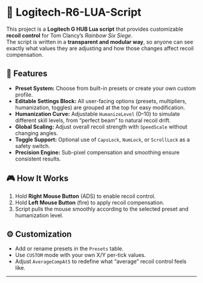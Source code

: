 # 🎯 Logitech-R6-LUA-Script

This project is a **Logitech G HUB Lua script** that provides customizable **recoil control** for Tom Clancy’s *Rainbow Six Siege*.  
The script is written in a **transparent and modular way**, so anyone can see exactly what values they are adjusting and how those changes affect recoil compensation.  

## 🔑 Features
- **Preset System:** Choose from built-in presets or create your own custom profile.  
- **Editable Settings Block:** All user-facing options (presets, multipliers, humanization, toggles) are grouped at the top for easy modification.  
- **Humanization Curve:** Adjustable `HumanizeLevel` (0–10) to simulate different skill levels, from “perfect beam” to natural recoil drift.  
- **Global Scaling:** Adjust overall recoil strength with `SpeedScale` without changing angles.  
- **Toggle Support:** Optional use of `CapsLock`, `NumLock`, or `ScrollLock` as a safety switch.  
- **Precision Engine:** Sub-pixel compensation and smoothing ensure consistent results.  

## 🎮 How It Works
1. Hold **Right Mouse Button** (ADS) to enable recoil control.  
2. Hold **Left Mouse Button** (fire) to apply recoil compensation.  
3. Script pulls the mouse smoothly according to the selected preset and humanization level.  

## ⚙️ Customization
- Add or rename presets in the `Presets` table.  
- Use `CUSTOM` mode with your own X/Y per-tick values.  
- Adjust `AverageCompAt5` to redefine what “average” recoil control feels like.  

---
